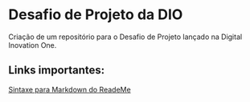 # Desafio de Projeto da DIO
Criação de um repositório para o Desafio de Projeto lançado na Digital Inovation One.

## Links importantes:
[Sintaxe para Markdown do ReadeMe](https://www.markdownguide.org/basic-syntax/)
